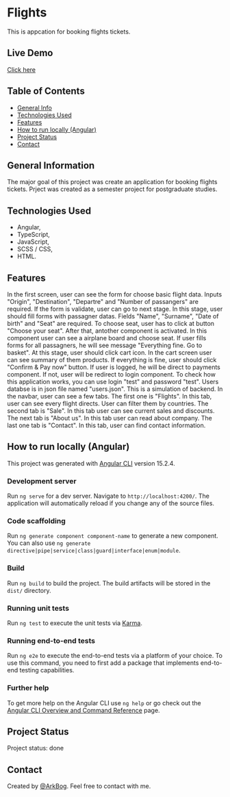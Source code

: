 # Flights
This is appcation for booking flights tickets.

## Live Demo
[Click here](https://arkbog.github.io/flights/)

## Table of Contents
* [General Info](#general-information)
* [Technologies Used](#technologies-used)
* [Features](#features)
* [How to run locally (Angular)](#how-to-run-locally-(Angular))
* [Project Status](#project-status)
* [Contact](#contact)

## General Information
The major goal of this project was create an application for booking flights tickets. Prject was created as a semester project for postgraduate studies.

## Technologies Used
- Angular,
- TypeScript,
- JavaScript,
- SCSS / CSS,
- HTML.

## Features
In the first screen, user can see the form for choose basic flight data. Inputs "Origin", "Destination", "Departre" and "Number of passangers" are required. If the form is validate, user can go to next stage. In this stage, user should fill forms with passagner datas. Fields "Name", "Surname", "Date of birth" and "Seat" are required. To choose seat, user has to click at button "Choose your seat". After that, antother component is activated. In this component user can see a airplane board and choose seat. If user fills forms for all passagners, he will see message "Everything fine. Go to basket". At this stage, user should click cart icon. In the cart screen user can see summary of them products. If everything is fine, user should click "Confirm & Pay now" button. If user is logged, he will be direct to payments component. If not, user will be redirect to login component. To check how this application works, you can use login "test" and password "test". Users databse is in json file named "users.json". This is a simulation of backend.
In the navbar, user can see a few tabs. The first one is "Flights". In this tab, user can see every flight directs. User can filter them by countries. The second tab is "Sale". In this tab user can see current sales and discounts. The next tab is "About us". In this tab user can read about company. The last one tab is "Contact". In this tab, user can find contact information.      

## How to run locally (Angular)

This project was generated with [Angular CLI](https://github.com/angular/angular-cli) version 15.2.4.

### Development server

Run `ng serve` for a dev server. Navigate to `http://localhost:4200/`. The application will automatically reload if you change any of the source files.

### Code scaffolding

Run `ng generate component component-name` to generate a new component. You can also use `ng generate directive|pipe|service|class|guard|interface|enum|module`.

### Build

Run `ng build` to build the project. The build artifacts will be stored in the `dist/` directory.

### Running unit tests

Run `ng test` to execute the unit tests via [Karma](https://karma-runner.github.io).

### Running end-to-end tests

Run `ng e2e` to execute the end-to-end tests via a platform of your choice. To use this command, you need to first add a package that implements end-to-end testing capabilities.

### Further help

To get more help on the Angular CLI use `ng help` or go check out the [Angular CLI Overview and Command Reference](https://angular.io/cli) page.

## Project Status
Project status: done

## Contact
Created by [@ArkBog](https://github.com/ArkBog). Feel free to contact with me.
